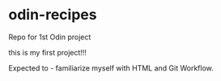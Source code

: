# odin-recipes
Repo for 1st Odin project

this is my first project!!!

Expected to -  familiarize myself with HTML and Git Workflow. 